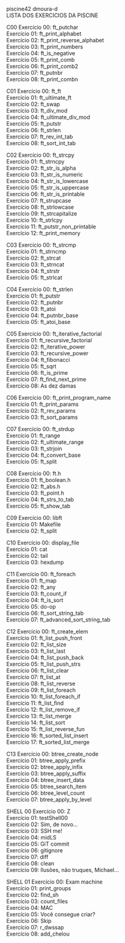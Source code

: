 piscine42 dmoura-d<br>
LISTA DOS EXERCICIOS DA PISCINE<br>

C00
Exercício 00: ft_putchar<br>
Exercício 01: ft_print_alphabet<br>
Exercício 02: ft_print_reverse_alphabet<br>
Exercício 03: ft_print_numbers<br>
Exercício 04: ft_is_negative<br>
Exercício 05: ft_print_comb<br>
Exercício 06: ft_print_comb2<br>
Exercício 07: ft_putnbr<br>
Exercício 08: ft_print_combn<br>

C01
Exercício 00: ft_ft<br>
Exercício 01: ft_ultimate_ft<br>
Exercício 02: ft_swap<br>
Exercício 03: ft_div_mod<br>
Exercício 04: ft_ultimate_div_mod<br>
Exercício 05: ft_putstr<br>
Exercício 06: ft_strlen<br>
Exercício 07: ft_rev_int_tab<br>
Exercício 08: ft_sort_int_tab<br>

C02
Exercício 00: ft_strcpy<br>
Exercício 01: ft_strncpy<br>
Exercício 02: ft_str_is_alpha<br>
Exercício 03: ft_str_is_numeric<br>
Exercício 04: ft_str_is_lowercase<br>
Exercício 05: ft_str_is_uppercase<br>
Exercício 06: ft_str_is_printable<br>
Exercício 07: ft_strupcase<br>
Exercício 08: ft_strlowcase<br>
Exercício 09: ft_strcapitalize<br>
Exercício 10: ft_strlcpy<br>
Exercício 11: ft_putstr_non_printable<br>
Exercício 12: ft_print_memory<br>

C03
Exercício 00: ft_strcmp<br>
Exercício 01: ft_strncmp<br>
Exercício 02: ft_strcat<br>
Exercício 03: ft_strncat<br>
Exercício 04: ft_strstr<br>
Exercício 05: ft_strlcat<br>

C04
Exercício 00: ft_strlen<br>
Exercício 01: ft_putstr<br>
Exercício 02: ft_putnbr<br>
Exercício 03: ft_atoi<br>
Exercício 04: ft_putnbr_base<br>
Exercício 05: ft_atoi_base<br>

C05
Exercício 00: ft_iterative_factorial<br>
Exercício 01: ft_recursive_factorial<br>
Exercício 02: ft_iterative_power<br>
Exercício 03: ft_recursive_power<br>
Exercício 04: ft_fibonacci<br>
Exercício 05: ft_sqrt<br>
Exercício 06: ft_is_prime<br>
Exercício 07: ft_find_next_prime<br>
Exercício 08: As dez damas<br>

C06
Exercício 00: ft_print_program_name<br>
Exercício 01: ft_print_params<br>
Exercício 02: ft_rev_params<br>
Exercício 03: ft_sort_params<br>

C07
Exercício 00: ft_strdup<br>
Exercício 01: ft_range<br>
Exercício 02: ft_ultimate_range<br>
Exercício 03: ft_strjoin<br>
Exercício 04: ft_convert_base<br>
Exercício 05: ft_split<br>

C08
Exercício 00: ft.h<br>
Exercício 01: ft_boolean.h<br>
Exercício 02: ft_abs.h<br>
Exercício 03: ft_point.h<br>
Exercício 04: ft_strs_to_tab<br>
Exercício 05: ft_show_tab<br>

C09
Exercício 00: libft<br>
Exercício 01: Makefile<br>
Exercício 02: ft_split<br>

C10
Exercício 00: display_file<br>
Exercício 01: cat<br>
Exercício 02: tail<br>
Exercício 03: hexdump<br>

C11
Exercício 00: ft_foreach<br>
Exercício 01: ft_map<br>
Exercício 02: ft_any<br>
Exercício 03: ft_count_if<br>
Exercício 04: ft_is_sort<br>
Exercício 05: do-op<br>
Exercício 06: ft_sort_string_tab<br>
Exercício 07: ft_advanced_sort_string_tab<br>

C12
Exercício 00: ft_create_elem<br>
Exercício 01: ft_list_push_front<br>
Exercício 02: ft_list_size<br>
Exercício 03: ft_list_last<br>
Exercício 04: ft_list_push_back<br>
Exercício 05: ft_list_push_strs<br>
Exercício 06: ft_list_clear<br>
Exercício 07: ft_list_at<br>
Exercício 08: ft_list_reverse<br>
Exercício 09: ft_list_foreach<br>
Exercício 10: ft_list_foreach_if<br>
Exercício 11: ft_list_find<br>
Exercício 12: ft_list_remove_if<br>
Exercício 13: ft_list_merge<br>
Exercício 14: ft_list_sort<br>
Exercício 15: ft_list_reverse_fun<br>
Exercício 16: ft_sorted_list_insert<br>
Exercício 17: ft_sorted_list_merge<br>

C13
Exercício 00: btree_create_node<br>
Exercício 01: btree_apply_prefix<br>
Exercício 02: btree_apply_infix<br>
Exercício 03: btree_apply_suffix<br>
Exercício 04: btree_insert_data<br>
Exercício 05: btree_search_item<br>
Exercício 06: btree_level_count<br>
Exercício 07: btree_apply_by_level<br>

SHELL 00
Exercício 00: Z<br>
Exercício 01: testShell00<br>
Exercício 02: Sim, de novo...<br>
Exercício 03: SSH me!<br>
Exercício 04: midLS<br>
Exercício 05: GiT commit<br>
Exercício 06: gitignore<br>
Exercício 07: diff<br>
Exercício 08: clean<br>
Exercício 09: Ilusões, não truques, Michael...<br>

SHELL 01
Exercício 00: Exam machine<br>
Exercício 01: print_groups<br>
Exercício 02: find_sh<br>
Exercício 03: count_files<br>
Exercício 04: MAC<br>
Exercício 05: Você consegue criar?<br>
Exercício 06: Skip<br>
Exercício 07: r_dwssap<br>
Exercício 08: add_chelou<br>
<br>